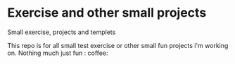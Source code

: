 # Exercise and other small projects
Small exercise, projects and templets

This repo is for all small test exercise or other small fun projects i'm 
working on. Nothing much just fun : coffee:
